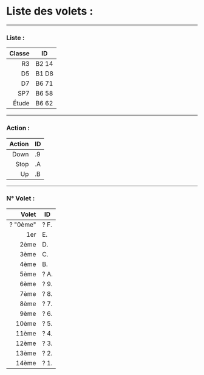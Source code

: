 # Liste des volets : 
---
### Liste :
| Classe | ID |
|-----:|-----------|
| R3 | B2 14 |
| D5 | B1 D8 |
| D7 | B6 71 |
| SP7 | B6 58 |
| Étude | B6 62 |

---
### Action :
| Action | ID |
|-------:|----|
| Down | .9 |
| Stop | .A |
| Up | .B |

---
### N° Volet :
| Volet | ID |
|------:|----|
| ? "0ème" | ? F. |
| 1er | E. |
| 2ème | D. |
| 3ème | C. |
| 4ème | B. |
| 5ème | ? A. |
| 6ème | ? 9. | 
| 7ème | ? 8. |
| 8ème | ? 7. |
| 9ème | ? 6. |
| 10ème| ? 5. |
| 11ème | ? 4. |
| 12ème | ? 3. |
| 13ème | ? 2. |
| 14ème | ? 1. |
